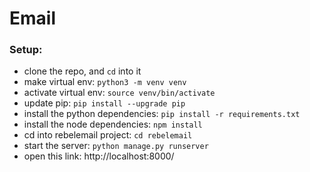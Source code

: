 # Email

### Setup:

- clone the repo, and `cd` into it
- make virtual env: `python3 -m venv venv`
- activate virtual env: `source venv/bin/activate`
- update pip: `pip install --upgrade pip`
- install the python dependencies: `pip install -r requirements.txt`
- install the node dependencies: `npm install`
- cd into rebelemail project: `cd rebelemail`
- start the server: `python manage.py runserver`
- open this link: http://localhost:8000/